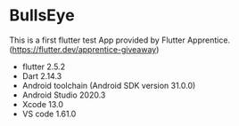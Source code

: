 # BullsEye
This is a first flutter test App provided by Flutter Apprentice. (https://flutter.dev/apprentice-giveaway)

- flutter 2.5.2
- Dart 2.14.3
- Android toolchain (Android SDK version 31.0.0)
- Android Studio 2020.3
- Xcode 13.0
- VS code 1.61.0
